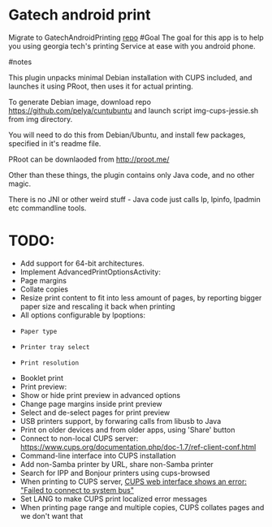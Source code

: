 Gatech android print
=========================
Migrate to GatechAndroidPrinting [repo](https://github.com/WenchenLi/GatechAndroidPrinting)
#Goal
The goal for this app is to help you using georgia tech's printing Service at ease
with you android phone.


#notes

This plugin unpacks minimal Debian installation with CUPS included,
and launches it using PRoot, then uses it for actual printing.

To generate Debian image, download repo https://github.com/pelya/cuntubuntu
and launch script img-cups-jessie.sh from img directory.

You will need to do this from Debian/Ubuntu, and install few packages, specified in it's readme file.

PRoot can be downlaoded from http://proot.me/

Other than these things, the plugin contains only Java code, and no other magic.

There is no JNI or other weird stuff - Java code just calls lp, lpinfo, lpadmin etc commandline tools.

TODO:
=====

-   Add support for 64-bit architectures.
-   Implement AdvancedPrintOptionsActivity:
-    Page margins
-    Collate copies
-    Resize print content to fit into less amount of pages, by reporting bigger paper size and rescaling it back when printing
-    All options configurable by lpoptions:
-     Paper type
-     Printer tray select
-     Print resolution
-    Booklet print
-   Print preview:
-    Show or hide print preview in advanced options
-    Change page margins inside print preview
-    Select and de-select pages for print preview
-   USB printers support, by forwaring calls from libusb to Java
-   Print on older devices and from older apps, using 'Share' button
-   Connect to non-local CUPS server: https://www.cups.org/documentation.php/doc-1.7/ref-client-conf.html
-   Command-line interface into CUPS installation
-   Add non-Samba printer by URL, share non-Samba printer
-   Search for IPP and Bonjour printers using cups-browsed
-   When printing to CUPS server, [CUPS web interface shows an error: "Failed to connect to system bus"](screenshots/cups-android-error.jpg)
-   Set LANG to make CUPS print localized error messages
-   When printing page range and multiple copies, CUPS collates pages and we don't want that
